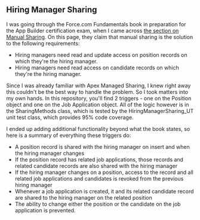 ## Hiring Manager Sharing
I was going through the Force.com Fundamentals book in preparation for the App Builder certification exam, when I came across [the section on Manual Sharing](https://developer.salesforce.com/docs/atlas.en-us.fundamentals.meta/fundamentals/adg_securing_data_manual_sharing.htm). On this page, they claim that manual sharing is the solution to the following requirements:
- Hiring managers need read and update access on position records on which they're the hiring manager.
- Hiring managers need read access on candidate records on which they're the hiring manager.

Since I was already familiar with Apex Managed Sharing, I knew right away this couldn't be the best way to handle the problem. So I took matters into my own hands.
In this repository, you'll find 2 triggers - one on the Position object and one on the Job Application object. All of the logic however is in the SharingMethods class, which is tested by the HiringManagerSharing_UT unit test class, which provides 95% code coverage. 

I ended up adding additional functionality beyond what the book states, so here is a summary of everything these triggers do:
- A position record is shared with the hiring manager on insert and when the hiring manager changes
- If the position record has related job applications, those records and related candidate records are also shared with the hiring manager
- If the hiring manager changes on a position, access to the record and all related job applications and candidates is revoked from the previous hiring manager
- Whenever a job application is created, it and its related candidate record are shared to the hiring manager on the related position
- The ability to change either the position or the candidate on the job application is prevented.
